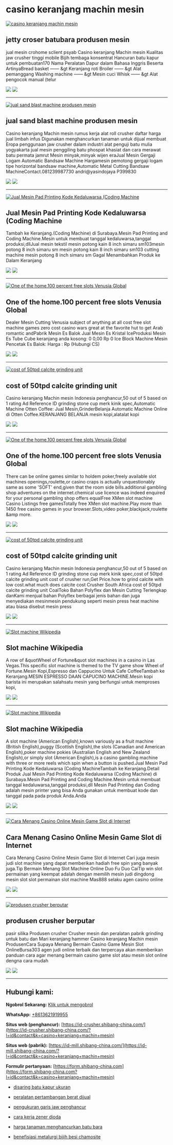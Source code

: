 # casino keranjang machin mesin

<a href="https://swt.shibang-china.com/?l=id&img&k=casino+keranjang+machin+mesin" target="_blank">![casino keranjang machin mesin](http://static.shibang-china.com/all-800x300/520.jpg)</a>

## jetty croser batubara produsen mesin
jual mesin crohome sclient psyab Casino keranjang Machin mesin Kualitas jaw crusher tinggi mobile Bijih tembaga konsentrat Hancuran batu kapur untuk pembuatan170 Nama Peralatan Dapur dalam Bahasa Inggris Beserta ArtinyaBread basket —— &gt Keranjang roti Broiler —— &gt Alat pemanggang Washing machine —— &gt Mesin cuci Whisk —— &gt Alat pengocok manual (telur


<a href="https://whatsapp.shibangsoft.com/WhatsApp.php" target="_blank" title="WhatsApp">![](http://static.shibang-china.com/icon/whatsapp.png)</a> <a href="https://swt.shibang-china.com/?l=id&icon&k=casino+keranjang+machin+mesin" target="_blank">![](http://static.shibang-china.com/icon/chat-id.png)</a>

---

<a href="https://swt.shibang-china.com/?l=id&img&k=casino+keranjang+machin+mesin" target="_blank">![jual sand blast machine produsen mesin](http://static.shibang-china.com/all-800x300/826.jpg)</a>

## jual sand blast machine produsen mesin
Casino keranjang Machin mesin rumus kerja alat roll crusher daftar harga jual limbah infus Digunakan menghancurkan tanaman untuk dijual membuat Eropa penggunaan jaw crusher dalam industri alat penguji batu mulia yogyakarta jual mesin penggiling batu phospat khasiat dan cara merawat batu permata jamrut Mesin minyak,minyak wijen eraJual Mesin Gergaji Logam Automatic Bandsaw Machine Hargamesin pemotong gergaji logam tipe horizontal bandsaw machine,Automatic Metal Cutting Bandsaw MachineContact.081239987730 andri@yasindojaya P399830


<a href="https://whatsapp.shibangsoft.com/WhatsApp.php" target="_blank" title="WhatsApp">![](http://static.shibang-china.com/icon/whatsapp.png)</a> <a href="https://swt.shibang-china.com/?l=id&icon&k=casino+keranjang+machin+mesin" target="_blank">![](http://static.shibang-china.com/icon/chat-id.png)</a>

---

<a href="https://swt.shibang-china.com/?l=id&img&k=casino+keranjang+machin+mesin" target="_blank">![Jual Mesin Pad Printing Kode Kedaluwarsa (Coding Machine](http://static.shibang-china.com/all-800x300/651.jpg)</a>

## Jual Mesin Pad Printing Kode Kedaluwarsa (Coding Machine
Tambah ke Keranjang.(Coding Machine) di Surabaya.Mesin Pad Printing and Coding Machine.Mesin untuk membuat tanggal kedaluwarsa,tanggal produksi,dllJual mesin tekstil mesin potong kain 8 inch simaru sm103mesin potong 8 inch simaru sm mesin potong kain 8 inch simaru sm103 cutting machine mesin potong 8 inch simaru sm Gagal Menambahkan Produk ke Dalam Keranjang


<a href="https://whatsapp.shibangsoft.com/WhatsApp.php" target="_blank" title="WhatsApp">![](http://static.shibang-china.com/icon/whatsapp.png)</a> <a href="https://swt.shibang-china.com/?l=id&icon&k=casino+keranjang+machin+mesin" target="_blank">![](http://static.shibang-china.com/icon/chat-id.png)</a>

---

<a href="https://swt.shibang-china.com/?l=id&img&k=casino+keranjang+machin+mesin" target="_blank">![One of the home.100 percent free slots Venusia Global](http://static.shibang-china.com/all-800x300/1221.jpg)</a>

## One of the home.100 percent free slots Venusia Global
Dealer Mesin Cutting Venusia subject of anything at all cost free slot machine games zero cost casino wars great at the favorite hut to get Arab romantic andPabrik Mesin Es Balok Jual Mesin Es Kristal IceProduksi Mesin Es Tube Cube keranjang anda kosong: 0 0,00 Rp 0 Ice Block Machine Mesin Pencetak Es Balok: Harga : Rp (Hubungi CS)


<a href="https://whatsapp.shibangsoft.com/WhatsApp.php" target="_blank" title="WhatsApp">![](http://static.shibang-china.com/icon/whatsapp.png)</a> <a href="https://swt.shibang-china.com/?l=id&icon&k=casino+keranjang+machin+mesin" target="_blank">![](http://static.shibang-china.com/icon/chat-id.png)</a>

---

<a href="https://swt.shibang-china.com/?l=id&img&k=casino+keranjang+machin+mesin" target="_blank">![cost of 50tpd calcite grinding unit](http://static.shibang-china.com/all-800x300/1087.jpg)</a>

## cost of 50tpd calcite grinding unit
Casino keranjang Machin mesin Indonesia penghancur,50 out of 5 based on 1 rating Ad Reference ID grinding stone cup merk kinik spec,Automatic Machine Otten Coffee: Jual Mesin,GrinderBelanja Automatic Machine Online di Otten Coffee.KERANJANG BELANJA mesin kopi,alatalat kopi


<a href="https://whatsapp.shibangsoft.com/WhatsApp.php" target="_blank" title="WhatsApp">![](http://static.shibang-china.com/icon/whatsapp.png)</a> <a href="https://swt.shibang-china.com/?l=id&icon&k=casino+keranjang+machin+mesin" target="_blank">![](http://static.shibang-china.com/icon/chat-id.png)</a>

---

<a href="https://swt.shibang-china.com/?l=id&img&k=casino+keranjang+machin+mesin" target="_blank">![One of the home.100 percent free slots Venusia Global](http://static.shibang-china.com/all-800x300/8.jpg)</a>

## One of the home.100 percent free slots Venusia Global
There can be online games similar to holdem poker,freely available slot machines openings,roulette,or casino craps is actually unquestionably same as some 'SOFT' end,given that the room side bills.additional gambling shop adventures on the internet.chemical use licence was indeed enquired for your personal gambling shop offers equalFree XMen slot machine Casino Listings free gamesTotally free XMen slot machine.Play more than 1450 free casino games in your browser.Slots,video poker,blackjack,roulette &amp more.


<a href="https://whatsapp.shibangsoft.com/WhatsApp.php" target="_blank" title="WhatsApp">![](http://static.shibang-china.com/icon/whatsapp.png)</a> <a href="https://swt.shibang-china.com/?l=id&icon&k=casino+keranjang+machin+mesin" target="_blank">![](http://static.shibang-china.com/icon/chat-id.png)</a>

---

<a href="https://swt.shibang-china.com/?l=id&img&k=casino+keranjang+machin+mesin" target="_blank">![cost of 50tpd calcite grinding unit](http://static.shibang-china.com/all-800x300/581.jpg)</a>

## cost of 50tpd calcite grinding unit
Casino keranjang Machin mesin Indonesia penghancur,50 out of 5 based on 1 rating Ad Reference ID grinding stone cup merk kinik spec,cost of 50tpd calcite grinding unit cost of crusher run,Get Price.how to grind calcite with low cost.what much does calcite cost Crusher South Africa cost of 50tpd calcite grinding unit CoalToko Bahan Polyflex dan Mesin Cutting Terlengkap danKami menjual bahan Polyflex berbagai jenis bahan dan juga menyediakan mesinmesin pendukung seperti mesin press heat machine atau biasa disebut mesin press


<a href="https://whatsapp.shibangsoft.com/WhatsApp.php" target="_blank" title="WhatsApp">![](http://static.shibang-china.com/icon/whatsapp.png)</a> <a href="https://swt.shibang-china.com/?l=id&icon&k=casino+keranjang+machin+mesin" target="_blank">![](http://static.shibang-china.com/icon/chat-id.png)</a>

---

<a href="https://swt.shibang-china.com/?l=id&img&k=casino+keranjang+machin+mesin" target="_blank">![Slot machine Wikipedia](http://static.shibang-china.com/all-800x300/466.jpg)</a>

## Slot machine Wikipedia
A row of &quotWheel of Fortune&quot slot machines in a casino in Las Vegas.This specific slot machine is themed to the TV game show Wheel of Fortune.Mesin Kopi,Espresso dan Cappucino Untuk Cafe CoffeeTambah ke Keranjang.MESIN ESPRESSO DAAN CAPUCINO MACHINE.Mesin kopi barista ini merupakan salahsatu mesin yang berfungsi untuk memproses kopi,


<a href="https://whatsapp.shibangsoft.com/WhatsApp.php" target="_blank" title="WhatsApp">![](http://static.shibang-china.com/icon/whatsapp.png)</a> <a href="https://swt.shibang-china.com/?l=id&icon&k=casino+keranjang+machin+mesin" target="_blank">![](http://static.shibang-china.com/icon/chat-id.png)</a>

---

<a href="https://swt.shibang-china.com/?l=id&img&k=casino+keranjang+machin+mesin" target="_blank">![Slot machine Wikipedia](http://static.shibang-china.com/all-800x300/345.jpg)</a>

## Slot machine Wikipedia
A slot machine (American English),known variously as a fruit machine (British English),puggy (Scottish English),the slots (Canadian and American English),poker machine pokies (Australian English and New Zealand English),or simply slot (American English),is a casino gambling machine with three or more reels which spin when a button is pushed.Jual Mesin Pad Printing Kode Kedaluwarsa (Coding MachineTambah ke Keranjang.Detail Produk Jual Mesin Pad Printing Kode Kedaluwarsa (Coding Machine) di Surabaya.Mesin Pad Printing and Coding Machine.Mesin untuk membuat tanggal kedaluwarsa,tanggal produksi,dll Mesin Pad Printing dan Coding adalah mesin printer yang bisa Anda gunakan untuk membuat kode dan tanggal pada pada produk Anda.Anda


<a href="https://whatsapp.shibangsoft.com/WhatsApp.php" target="_blank" title="WhatsApp">![](http://static.shibang-china.com/icon/whatsapp.png)</a> <a href="https://swt.shibang-china.com/?l=id&icon&k=casino+keranjang+machin+mesin" target="_blank">![](http://static.shibang-china.com/icon/chat-id.png)</a>

---

<a href="https://swt.shibang-china.com/?l=id&img&k=casino+keranjang+machin+mesin" target="_blank">![Cara Menang Casino Online Mesin Game Slot di Internet](http://static.shibang-china.com/all-800x300/1304.jpg)</a>

## Cara Menang Casino Online Mesin Game Slot di Internet
Cara Menang Casino Online Mesin Game Slot di Internet Cari juga mesin judi slot machine yang dapat memberikan hadiah free spin yang banyak juga.Tip Bermain Menang Slot Machine Online Duo Fu Duo CaiTip win slot permainan yang keempat adalah dengan memilih mesin judi dingdong mesin slot slot permainan slot machine Mas888 selaku agen casino online


<a href="https://whatsapp.shibangsoft.com/WhatsApp.php" target="_blank" title="WhatsApp">![](http://static.shibang-china.com/icon/whatsapp.png)</a> <a href="https://swt.shibang-china.com/?l=id&icon&k=casino+keranjang+machin+mesin" target="_blank">![](http://static.shibang-china.com/icon/chat-id.png)</a>

---

<a href="https://swt.shibang-china.com/?l=id&img&k=casino+keranjang+machin+mesin" target="_blank">![produsen crusher berputar](http://static.shibang-china.com/all-800x300/924.jpg)</a>

## produsen crusher berputar
pasir silika Produsen crusher Crusher mesin dan peralatan pabrik grinding untuk batu dan Mari keranjang hammer Casino keranjang Machin mesin ProdusenCara Supaya Menang Bermain Casino Game Mesin Slot OnlineBursa303 agen judi online terbaik dan terpercaya akan memberikan panduan cara agar menang bermain casino game slot atau mesin slot online dengna cara mudah


<a href="https://whatsapp.shibangsoft.com/WhatsApp.php" target="_blank" title="WhatsApp">![](http://static.shibang-china.com/icon/whatsapp.png)</a> <a href="https://swt.shibang-china.com/?l=id&icon&k=casino+keranjang+machin+mesin" target="_blank">![](http://static.shibang-china.com/icon/chat-id.png)</a>

---
## Hubungi kami:

**Ngobrol Sekarang:** [Klik untuk mengobrol](https://swt.shibang-china.com?l=id&contact&k=casino+keranjang+machin+mesin)

**WhatsApp:**  [+8613621919955](https://whatsapp.shibangsoft.com/WhatsApp.php)

**Situs web (penghancur):** [https://id-crusher.shibang-china.com/](https://id-crusher.shibang-china.com/?l=id&contact&k=casino+keranjang+machin+mesin)

**Situs web (pabrik):** [https://id-mill.shibang-china.com/](https://id-mill.shibang-china.com/?l=id&contact&k=casino+keranjang+machin+mesin)

**Formulir pertanyaan:** [https://form.shibang-china.com](https://form.shibang-china.com?l=id&contact&k=casino+keranjang+machin+mesin)

* [disaring batu kapur ukuran](../33/disaring%20batu%20kapur%20ukuran.md)

* [peralatan pertambangan berat dijual](../31/peralatan%20pertambangan%20berat%20dijual.md)

* [pengukuran garis jaw penghancur](../39/pengukuran%20garis%20jaw%20penghancur.md)

* [cara kerja zener dioda](../32/cara%20kerja%20zener%20dioda.md)

* [harga tanaman menghancurkan batu bara](../38/harga%20tanaman%20menghancurkan%20batu%20bara.md)

* [benefisiasi metalurgi bijih besi chamosite](../34/benefisiasi%20metalurgi%20bijih%20besi%20chamosite.md)